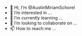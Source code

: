 - 👋 Hi, I’m @AustinMiriamSchorel
- 👀 I’m interested in ...
- 🌱 I’m currently learning ...
- 💞️ I’m looking to collaborate on ...
- 📫 How to reach me ...

<!---
AustinMiriamSchorel/AustinMiriamSchorel is a ✨ special ✨ repository because its `README.md` (this file) appears on your GitHub profile.
You can click the Preview link to take a look at your changes.
--->

